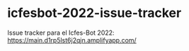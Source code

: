 # icfesbot-2022-issue-tracker
Issue tracker para el Icfes-Bot 2022: https://main.d1rp5lst6j2qjn.amplifyapp.com/
